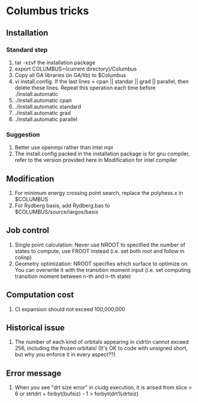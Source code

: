 # Columbus tricks

## Installation
### Standard step
1. tar -xzvf the installation package
2. export COLUMBUS=(current directory)/Columbus
3. Copy all GA libraries (in GA/lib) to $Columbus
4. vi install.config. If the last lines = cpan || standar || grad || parallel, then delete these lines. Repeat this operation each time before ./install.automatic
5. ./install.automatic cpan
6. ./install.automatic standard
7. ./install.automatic grad
8. ./install.automatic parallel

### Suggestion
1. Better use openmpi rather than intel mpi
2. The install.config packed in the installation package is for gnu compiler, refer to the version provided here in Modification for intel compiler

## Modification
1. For minimum energy crossing point search, replace the polyhess.x in $COLUMBUS
2. For Rydberg basis, add Rydberg.bas to $COLUMBUS/source/iargos/basis

## Job control
1. Single point calculation: Never use NROOT to specified the number of states to compute, use FROOT instead (i.e. set both root and follow in colinp)
2. Geometry optimization: NROOT specifies which surface to optimize on. You can overwrite it with the transition moment input (i.e. set computing transition moment between n-th and n-th state)

## Computation cost
1. CI expansion should not exceed 100,000,000

## Historical issue
1. The number of each kind of orbitals appearing in cidrtin cannot exceed 256, including the frozen orbitals! (It's OK to code with unsigned short, but why you enforce it in every aspect??)

## Error message
1. When you see "drt size error" in ciudg execution, it is arised from slice > 6 or strtdrt + forbyt(bufsiz) - 1 > forbyt(drt%drtsiz)